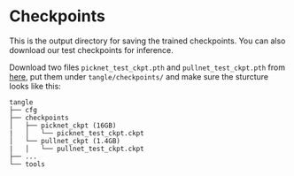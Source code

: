 
# Checkpoints

This is the output directory for saving the trained checkpoints. You can also download our test checkpoints for inference. 

Download two files `picknet_test_ckpt.pth` and `pullnet_test_ckpt.pth` from [here](https://drive.google.com/drive/folders/1i_tRZcTMqNASh4RaOxcy0d9z5iqd5eup?usp=sharing), put them under `tangle/checkpoints/` and make sure the sturcture looks like this: 


```
tangle
├── cfg
├── checkpoints
│   ├── picknet_ckpt (16GB)
|   │   └── picknet_test_ckpt.ckpt
│   └── pullnet_ckpt (1.4GB)
|   │   └── pullnet_test_ckpt.ckpt 
├── ...
└── tools